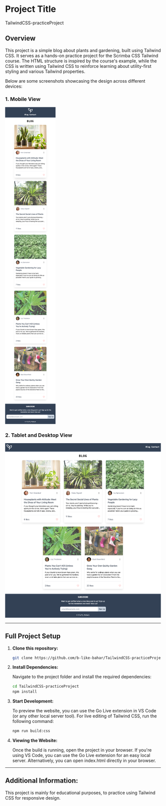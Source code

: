 # Project Title
TailwindCSS-practiceProject

## Overview

This project is a simple blog about plants and gardening, built using Tailwind CSS. It serves as a hands-on practice project for the Scrimba CSS Tailwind course. The HTML structure is inspired by the course's example, while the CSS is written using Tailwind CSS to reinforce learning about utility-first styling and various Tailwind properties.


Below are some screenshots showcasing the design across different devices:

### 1. Mobile View
![Home Page](./preview/blog-mobile-view.png)

### 2. Tablet and Desktop View
![City Detail Page](./preview/blog-tablet-desktop-view.png)

---

## Full Project Setup 

1. **Clone this repository:**
      ```bash
   git clone https://github.com/b-like-bahar/TailwindCSS-practiceProject.git
   
2. **Install Dependencies:**


   Navigate to the project folder and install the required dependencies:
      ```bash
   cd TailwindCSS-practiceProject
   npm install

3. **Start Development:**

   To preview the website, you can use the Go Live extension in VS Code (or any other local server tool). For live editing of Tailwind CSS, run the following command:
      ```bash
   npm run build:css


4. **Viewing the Website:**

   Once the build is running, open the project in your browser. If you're using VS Code, you can use the Go Live extension for an easy local server. Alternatively, you can 
   open index.html directly in your browser.

---

## Additional Information:

This project is mainly for educational purposes, to practice using Tailwind CSS for responsive design.
